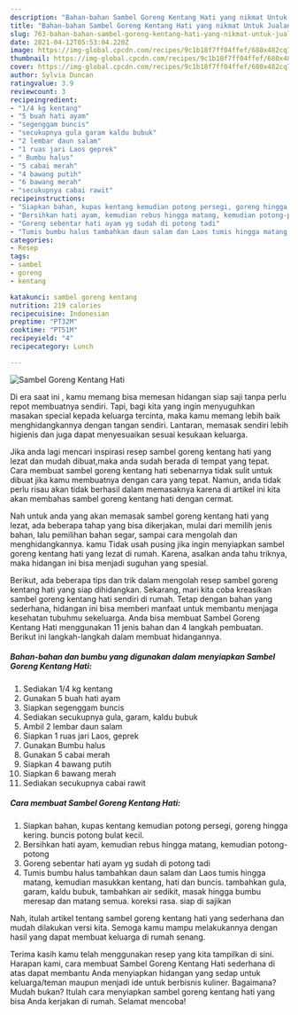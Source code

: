 ```yaml
---
description: "Bahan-bahan Sambel Goreng Kentang Hati yang nikmat Untuk Jualan"
title: "Bahan-bahan Sambel Goreng Kentang Hati yang nikmat Untuk Jualan"
slug: 763-bahan-bahan-sambel-goreng-kentang-hati-yang-nikmat-untuk-jualan
date: 2021-04-12T05:53:04.220Z
image: https://img-global.cpcdn.com/recipes/9c1b18f7ff04ffef/680x482cq70/sambel-goreng-kentang-hati-foto-resep-utama.jpg
thumbnail: https://img-global.cpcdn.com/recipes/9c1b18f7ff04ffef/680x482cq70/sambel-goreng-kentang-hati-foto-resep-utama.jpg
cover: https://img-global.cpcdn.com/recipes/9c1b18f7ff04ffef/680x482cq70/sambel-goreng-kentang-hati-foto-resep-utama.jpg
author: Sylvia Duncan
ratingvalue: 3.9
reviewcount: 3
recipeingredient:
- "1/4 kg kentang"
- "5 buah hati ayam"
- "segenggam buncis"
- "secukupnya gula garam kaldu bubuk"
- "2 lembar daun salam"
- "1 ruas jari Laos geprek"
- " Bumbu halus"
- "5 cabai merah"
- "4 bawang putih"
- "6 bawang merah"
- "secukupnya cabai rawit"
recipeinstructions:
- "Siapkan bahan, kupas kentang kemudian potong persegi, goreng hingga kering. buncis potong bulat kecil."
- "Bersihkan hati ayam, kemudian rebus hingga matang, kemudian potong-potong"
- "Goreng sebentar hati ayam yg sudah di potong tadi"
- "Tumis bumbu halus tambahkan daun salam dan Laos tumis hingga matang, kemudian masukkan kentang, hati dan buncis. tambahkan gula, garam, kaldu bubuk, tambahkan air sedikit, masak hingga bumbu meresap dan matang semua. koreksi rasa. siap di sajikan"
categories:
- Resep
tags:
- sambel
- goreng
- kentang

katakunci: sambel goreng kentang 
nutrition: 219 calories
recipecuisine: Indonesian
preptime: "PT32M"
cooktime: "PT51M"
recipeyield: "4"
recipecategory: Lunch

---
```



![Sambel Goreng Kentang Hati](https://img-global.cpcdn.com/recipes/9c1b18f7ff04ffef/680x482cq70/sambel-goreng-kentang-hati-foto-resep-utama.jpg)

Di era  saat ini , kamu memang bisa memesan hidangan siap saji tanpa perlu repot membuatnya sendiri. Tapi, bagi kita yang ingin menyuguhkan masakan special kepada keluarga tercinta, maka kamu memang lebih baik menghidangkannya dengan tangan sendiri. Lantaran, memasak sendiri lebih higienis dan juga dapat menyesuaikan sesuai kesukaan keluarga.

Jika anda lagi mencari inspirasi resep sambel goreng kentang hati yang lezat dan mudah dibuat,maka anda sudah berada di tempat yang tepat. Cara membuat sambel goreng kentang hati  sebenarnya tidak sulit untuk dibuat jika kamu membuatnya dengan cara yang tepat. Namun, anda tidak perlu risau akan tidak berhasil dalam memasaknya 
karena di artikel ini kita akan membahas sambel goreng kentang hati dengan cermat.  



Nah untuk anda yang akan memasak sambel goreng kentang hati yang lezat, ada beberapa tahap yang bisa dikerjakan, mulai dari memilih jenis bahan, lalu pemilihan bahan segar, sampai cara mengolah dan menghidangkannya. kamu Tidak usah pusing jika ingin menyiapkan sambel goreng kentang hati yang lezat di rumah. Karena, asalkan anda  tahu triknya, maka hidangan ini bisa menjadi suguhan yang spesial.

Berikut, ada beberapa tips dan trik dalam mengolah resep sambel goreng kentang hati yang siap dihidangkan. Sekarang, mari kita coba kreasikan sambel goreng kentang hati sendiri di rumah. Tetap dengan bahan yang sederhana, hidangan ini bisa memberi manfaat untuk membantu menjaga kesehatan tubuhmu sekeluarga. Anda bisa membuat Sambel Goreng Kentang Hati menggunakan 11 jenis bahan dan 4 langkah pembuatan. Berikut ini langkah-langkah dalam membuat hidangannya.

<!--inarticleads1-->

##### Bahan-bahan dan bumbu yang digunakan dalam menyiapkan Sambel Goreng Kentang Hati:

1. Sediakan 1/4 kg kentang
1. Gunakan 5 buah hati ayam
1. Siapkan segenggam buncis
1. Sediakan secukupnya gula, garam, kaldu bubuk
1. Ambil 2 lembar daun salam
1. Siapkan 1 ruas jari Laos, geprek
1. Gunakan  Bumbu halus
1. Gunakan 5 cabai merah
1. Siapkan 4 bawang putih
1. Siapkan 6 bawang merah
1. Sediakan secukupnya cabai rawit




<!--inarticleads2-->

##### Cara membuat Sambel Goreng Kentang Hati:

1. Siapkan bahan, kupas kentang kemudian potong persegi, goreng hingga kering. buncis potong bulat kecil.
1. Bersihkan hati ayam, kemudian rebus hingga matang, kemudian potong-potong
1. Goreng sebentar hati ayam yg sudah di potong tadi
1. Tumis bumbu halus tambahkan daun salam dan Laos tumis hingga matang, kemudian masukkan kentang, hati dan buncis. tambahkan gula, garam, kaldu bubuk, tambahkan air sedikit, masak hingga bumbu meresap dan matang semua. koreksi rasa. siap di sajikan




Nah, itulah artikel tentang  sambel goreng kentang hati  yang sederhana dan mudah dilakukan versi kita. Semoga kamu mampu melakukannya dengan hasil yang dapat membuat keluarga di rumah senang. 

Terima kasih kamu telah menggunakan resep yang kita tampilkan di sini. Harapan kami, cara membuat  Sambel Goreng Kentang Hati sederhana di atas dapat membantu Anda menyiapkan hidangan yang sedap untuk keluarga/teman maupun menjadi ide untuk berbisnis kuliner. Bagaimana? Mudah bukan? Itulah cara menyiapkan sambel goreng kentang hati yang bisa Anda kerjakan di rumah. Selamat mencoba!

